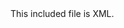 <!-- This is XML. -->
<root>
  <element attribute="value">
    <sub_element>
      This included file is XML.
    </sub_element>
  </element>
</root>
